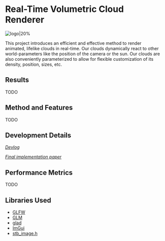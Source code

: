 # Real-Time Volumetric Cloud Renderer
![logo|20%](res/readme/logo.gif)

This project introduces an efficient and effective method to render animated, lifelike clouds in real-time. Our clouds dynamically react to other world-parameters like the position of the camera or the sun. Our clouds are also conveniently parameterized to allow for flexible customization of its density, position, sizes, etc.

## Results
TODO

## Method and Features
TODO

## Development Details
_[Devlog](http://www.jaafersheriff.com/search/label/clouds)_

_[Final implementation paper](papers/senior-project.pdf)_

## Performance Metrics
TODO

## Libraries Used
* [GLFW](http://www.glfw.org/)
* [GLM](https://glm.g-truc.net/0.9.8/index.html)
* [glad](https://github.com/Dav1dde/glad)
* [ImGui](https://github.com/ocornut/imgui)
* [stb_image.h](https://github.com/nothings/stb)

